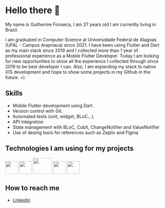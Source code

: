 # Hello there 👋

My name is Guilherme Fonseca, I am 27 years old I am currently living in Brazil.

I am graduated in Computer Science at Universidade Federal de Alagoas (UFAL - Campus Arapriaca) since 2021. I have been using Flutter and Dart as my main stack since 2019 and I collected more than 1 year of professional experience as a Mobile Flutter Developer. Today I am looking for new opportunities to show all the experience I collected through since 2019 to be best developer I can. Also, I am expanding my stack to native iOS development and hope to show some projects in my Github in the future. =)

## Skills
- Mobile Flutter development using Dart.
- Version control with Git.
- Automated tests (unit, widget, BLoC...).
- API integration
- State management with BLoC, Cubit, ChangeNotifier and ValueNotifier
- Use of desing tools for references such as Zeplin and Figma

## Technologies I am using for my projects
<img src="https://cdn.jsdelivr.net/gh/devicons/devicon/icons/git/git-original.svg" width="40" height="40"/> <img src="https://cdn.jsdelivr.net/gh/devicons/devicon/icons/github/github-original.svg" width="40" height="40"/>
 <img src="https://cdn.jsdelivr.net/gh/devicons/devicon/icons/dart/dart-original.svg" width="60" height="50"/> <img src="https://cdn.jsdelivr.net/gh/devicons/devicon/icons/flutter/flutter-original.svg" width="40" height="40"/> <img src="https://cdn.jsdelivr.net/gh/devicons/devicon/icons/swift/swift-original.svg" width="40" height="40"/>

## How to reach me
- <a href="https://www.linkedin.com/in/devfonsecguilherme/">Linkedin</a>
